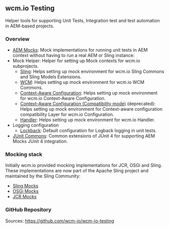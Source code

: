 ## wcm.io Testing

Helper tools for supporting Unit Tests, Integration test and test automation in AEM-based projects.


### Overview

* [AEM Mocks](aem-mock/): Mock implementations for running unit tests in AEM context without having to run a real AEM or Sling instance:
* Mock Helper: Helper for setting up Mock contexts for wcm.io subprojects.
    * [Sling](wcm-io-mock/sling/): Helps setting up mock environment for wcm.io Sling Commons and Sling Models Extensions.
    * [WCM](wcm-io-mock/wcm/): Helps setting up mock environment for wcm.io WCM Commons.
    * [Context-Aware Configuration](wcm-io-mock/caconfig/): Helps setting up mock environment for wcm.io Context-Aware Configuration.
    * [Context-Aware Configuration (Compatibility mode)](wcm-io-mock/caconfig-compat/) (deprecated): Helps setting up mock environment for Context-aware configuration compatibility Layer for wcm.io Configuration.
    * [Handler](wcm-io-mock/handler/): Helps setting up mock environment for wcm.io Handler.
* Logging configuration
    * [Lockback](logging/logback/): Default configuration for Logback logging in unit tests.
* [JUnit Commons](junit-commons/): Common extensions of JUnit 4 for supporting AEM Mocks JUnit 4 integration.


### Mocking stack

Initially wcm.io provided mocking implementations for JCR, OSGi and Sling. These implementations are now part of the Apache Sling project and maintained by the Sling Community:

* [Sling Mocks](https://sling.apache.org/documentation/development/sling-mock.html)
* [OSGi Mocks](https://sling.apache.org/documentation/development/osgi-mock.html)
* [JCR Mocks](https://sling.apache.org/documentation/development/jcr-mock.html)


### GitHub Repository

Sources: https://github.com/wcm-io/wcm-io-testing
